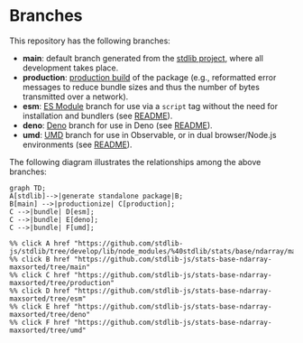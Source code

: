 <!--

@license Apache-2.0

Copyright (c) 2022 The Stdlib Authors.

Licensed under the Apache License, Version 2.0 (the "License");
you may not use this file except in compliance with the License.
You may obtain a copy of the License at

    http://www.apache.org/licenses/LICENSE-2.0

Unless required by applicable law or agreed to in writing, software
distributed under the License is distributed on an "AS IS" BASIS,
WITHOUT WARRANTIES OR CONDITIONS OF ANY KIND, either express or implied.
See the License for the specific language governing permissions and
limitations under the License.

-->

# Branches

This repository has the following branches:

-   **main**: default branch generated from the [stdlib project][stdlib-url], where all development takes place.
-   **production**: [production build][production-url] of the package (e.g., reformatted error messages to reduce bundle sizes and thus the number of bytes transmitted over a network).
-   **esm**: [ES Module][esm-url] branch for use via a `script` tag without the need for installation and bundlers (see [README][esm-readme]).
-   **deno**: [Deno][deno-url] branch for use in Deno (see [README][deno-readme]).
-   **umd**: [UMD][umd-url] branch for use in Observable, or in dual browser/Node.js environments (see [README][umd-readme]).

The following diagram illustrates the relationships among the above branches:

```mermaid
graph TD;
A[stdlib]-->|generate standalone package|B;
B[main] -->|productionize| C[production];
C -->|bundle| D[esm];
C -->|bundle| E[deno];
C -->|bundle| F[umd];

%% click A href "https://github.com/stdlib-js/stdlib/tree/develop/lib/node_modules/%40stdlib/stats/base/ndarray/maxsorted"
%% click B href "https://github.com/stdlib-js/stats-base-ndarray-maxsorted/tree/main"
%% click C href "https://github.com/stdlib-js/stats-base-ndarray-maxsorted/tree/production"
%% click D href "https://github.com/stdlib-js/stats-base-ndarray-maxsorted/tree/esm"
%% click E href "https://github.com/stdlib-js/stats-base-ndarray-maxsorted/tree/deno"
%% click F href "https://github.com/stdlib-js/stats-base-ndarray-maxsorted/tree/umd"
```

[stdlib-url]: https://github.com/stdlib-js/stdlib/tree/develop/lib/node_modules/%40stdlib/stats/base/ndarray/maxsorted
[production-url]: https://github.com/stdlib-js/stats-base-ndarray-maxsorted/tree/production
[deno-url]: https://github.com/stdlib-js/stats-base-ndarray-maxsorted/tree/deno
[deno-readme]: https://github.com/stdlib-js/stats-base-ndarray-maxsorted/blob/deno/README.md
[umd-url]: https://github.com/stdlib-js/stats-base-ndarray-maxsorted/tree/umd
[umd-readme]: https://github.com/stdlib-js/stats-base-ndarray-maxsorted/blob/umd/README.md
[esm-url]: https://github.com/stdlib-js/stats-base-ndarray-maxsorted/tree/esm
[esm-readme]: https://github.com/stdlib-js/stats-base-ndarray-maxsorted/blob/esm/README.md